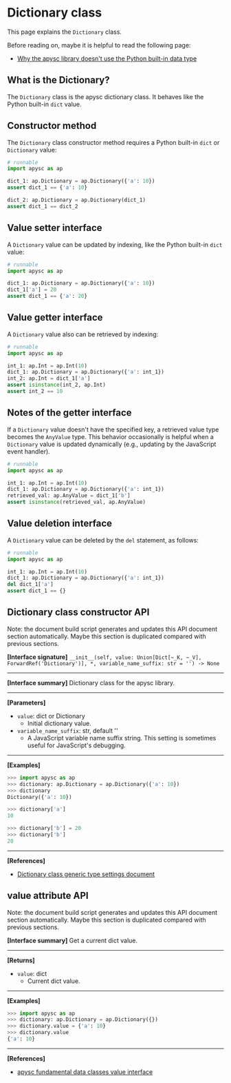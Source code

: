 # Dictionary class

This page explains the `Dictionary` class.

Before reading on, maybe it is helpful to read the following page:

- [Why the apysc library doesn't use the Python built-in data type](why_apysc_doesnt_use_python_builtin_data_type.md)

## What is the Dictionary?

The `Dictionary` class is the apysc dictionary class. It behaves like the Python built-in `dict` value.

## Constructor method

The `Dictionary` class constructor method requires a Python built-in `dict` or `Dictionary` value:

```py
# runnable
import apysc as ap

dict_1: ap.Dictionary = ap.Dictionary({'a': 10})
assert dict_1 == {'a': 10}

dict_2: ap.Dictionary = ap.Dictionary(dict_1)
assert dict_1 == dict_2
```

## Value setter interface

A `Dictionary` value can be updated by indexing, like the Python built-in `dict` value:

```py
# runnable
import apysc as ap

dict_1: ap.Dictionary = ap.Dictionary({'a': 10})
dict_1['a'] = 20
assert dict_1 == {'a': 20}
```

## Value getter interface

A `Dictionary` value also can be retrieved by indexing:

```py
# runnable
import apysc as ap

int_1: ap.Int = ap.Int(10)
dict_1: ap.Dictionary = ap.Dictionary({'a': int_1})
int_2: ap.Int = dict_1['a']
assert isinstance(int_2, ap.Int)
assert int_2 == 10
```

## Notes of the getter interface

If a `Dictionary` value doesn't have the specified key, a retrieved value type becomes the `AnyValue` type. This behavior occasionally is helpful when a `Dictionary` value is updated dynamically (e.g., updating by the JavaScript event handler).

```py
# runnable
import apysc as ap

int_1: ap.Int = ap.Int(10)
dict_1: ap.Dictionary = ap.Dictionary({'a': int_1})
retrieved_val: ap.AnyValue = dict_1['b']
assert isinstance(retrieved_val, ap.AnyValue)
```

## Value deletion interface

A `Dictionary` value can be deleted by the `del` statement, as follows:

```py
# runnable
import apysc as ap

int_1: ap.Int = ap.Int(10)
dict_1: ap.Dictionary = ap.Dictionary({'a': int_1})
del dict_1['a']
assert dict_1 == {}
```


## Dictionary class constructor API

<!-- Docstring: apysc._type.dictionary.Dictionary.__init__ -->

<span class="inconspicuous-txt">Note: the document build script generates and updates this API document section automatically. Maybe this section is duplicated compared with previous sections.</span>

**[Interface signature]** `__init__(self, value: Union[Dict[~_K, ~_V], ForwardRef('Dictionary')], *, variable_name_suffix: str = '') -> None`<hr>

**[Interface summary]** Dictionary class for the apysc library.<hr>

**[Parameters]**

- `value`: dict or Dictionary
  - Initial dictionary value.
- `variable_name_suffix`: str, default ''
  - A JavaScript variable name suffix string. This setting is sometimes useful for JavaScript's debugging.

<hr>

**[Examples]**

```py
>>> import apysc as ap
>>> dictionary: ap.Dictionary = ap.Dictionary({'a': 10})
>>> dictionary
Dictionary({'a': 10})

>>> dictionary['a']
10

>>> dictionary['b'] = 20
>>> dictionary['b']
20
```

<hr>

**[References]**

- [Dictionary class generic type settings document](https://simon-ritchie.github.io/apysc/en/dictionary_generic.html)

## value attribute API

<!-- Docstring: apysc._type.dictionary.Dictionary.value -->

<span class="inconspicuous-txt">Note: the document build script generates and updates this API document section automatically. Maybe this section is duplicated compared with previous sections.</span>

**[Interface summary]** Get a current dict value.<hr>

**[Returns]**

- `value`: dict
  - Current dict value.

<hr>

**[Examples]**

```py
>>> import apysc as ap
>>> dictionary: ap.Dictionary = ap.Dictionary({})
>>> dictionary.value = {'a': 10}
>>> dictionary.value
{'a': 10}
```

<hr>

**[References]**

- [apysc fundamental data classes value interface](https://simon-ritchie.github.io/apysc/en/fundamental_data_classes_value_interface.html)